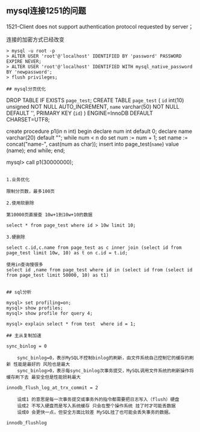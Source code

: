 ## mysql连接1251的问题

1521-Client does not support authentication  protocol requested by server；

连接的加密方式已经改变

```mysql
> mysql -u root -p
> ALTER USER 'root'@'localhost' IDENTIFIED BY 'password' PASSWORD EXPIRE NEVER;
> ALTER USER 'root'@'localhost' IDENTIFIED WITH mysql_native_password BY 'newpassword';
> flush privileges;

## mysql分页优化

```
DROP TABLE IF EXISTS `page_test`;
CREATE TABLE `page_test` (
  `id` int(10) unsigned NOT NULL AUTO_INCREMENT,
  `name` varchar(50) NOT NULL DEFAULT '',
  PRIMARY KEY (`id`)
) ENGINE=InnoDB DEFAULT CHARSET=UTF8;


create procedure p1(in n int)
begin
    declare num int default 0;
    declare name varchar(20) default "";
    while num < n do
		set num := num + 1;
        set name := concat("name-", cast(num as char));
        insert into page_test(`name`) value (name);
    end while;
end;

mysql> call p1(30000000);
```

1.业务优化

限制分页数，最多100页

2.使用软删除

第10000页直接查 10w+1到10w+10的数据

select * from page_test where id > 10w limit 10;

3.硬删除

select c.id,c.name from page_test as c inner join (select id from page_test limit 10w, 10) as t on c.id = t.id;

使用in查询慢很多
select id ,name from page_test where id in (select id from (select id from page_test limit 50000, 10) as t1)


## sql分析

mysql> set profiling=on;
mysql> show profiles;
mysql> show profile for query 4;

mysql> explain select * from test  where id = 1;

## 主从复制加速

sync_binlog = 0

    sync_binlog=0，表示MySQL不控制binlog的刷新，由文件系统自己控制它的缓存的刷新 性能是最好的 风险也是最大
    sync_binlog>0，表示每sync_binlog次事务提交，MySQL调用文件系统的刷新操作将缓存刷下去 最安全但是性能损耗最大

innodb_flush_log_at_trx_commit = 2

    设成1 的意思是每一次事务提交或事务外的指令都需要把日志写入（flush）硬盘
    设成2 不写入硬盘而是写入系统缓存 只会在整个操作系统 挂了时才可能丢数据
    设成0 会更快一点，但安全方面比较差 MySQL挂了也可能会丢失事务的数据。

innodb_flushlog 